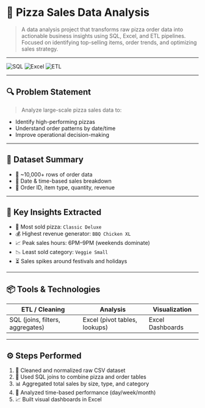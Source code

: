 # 🍕 Pizza Sales Data Analysis

> A data analysis project that transforms raw pizza order data into actionable business insights using SQL, Excel, and ETL pipelines. Focused on identifying top-selling items, order trends, and optimizing sales strategy.

---

![SQL](https://img.shields.io/badge/SQL-4479A1?style=flat&logo=mysql&logoColor=white)
![Excel](https://img.shields.io/badge/Microsoft_Excel-217346?style=flat&logo=microsoft-excel&logoColor=white)
![ETL](https://img.shields.io/badge/ETL%20Pipelines-FF6F00?style=flat)

---

## 🔍 Problem Statement

> Analyze large-scale pizza sales data to:
- Identify high-performing pizzas
- Understand order patterns by date/time
- Improve operational decision-making

---

## 📁 Dataset Summary

- 🍕 ~10,000+ rows of order data
- 📆 Date & time-based sales breakdown
- 🧾 Order ID, item type, quantity, revenue

---

## 🧠 Key Insights Extracted

- 🍕 Most sold pizza: `Classic Deluxe`
- 💰 Highest revenue generator: `BBQ Chicken XL`
- 📈 Peak sales hours: 6PM–9PM (weekends dominate)
- 📉 Least sold category: `Veggie Small`
- ⏳ Sales spikes around festivals and holidays

---

## 📦 Tools & Technologies

| ETL / Cleaning | Analysis | Visualization |
|----------------|----------|----------------|
| SQL (joins, filters, aggregates) | Excel (pivot tables, lookups) | Excel Dashboards |

---

## ⚙️ Steps Performed

1. 🧹 Cleaned and normalized raw CSV dataset
2. 🔗 Used SQL joins to combine pizza and order tables
3. 📊 Aggregated total sales by size, type, and category
4. 📅 Analyzed time-based performance (day/week/month)
5. 📈 Built visual dashboards in Excel
